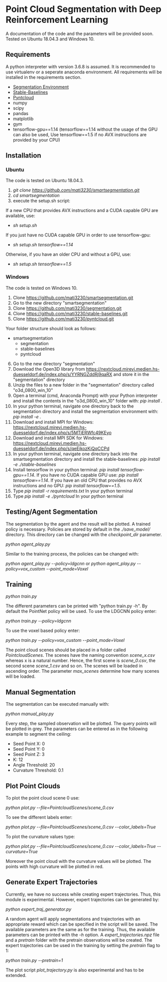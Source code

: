 # Point Cloud Segmentation with Deep Reinforcement Learning

A documentation of the code and the parameters will be provided soon. Tested on Ubuntu 18.04.3 and Windows 10. 

## Requirements

A python interpreter with version 3.6.8 is assumed. It is recommended to use virtualenv or a seperate anaconda environment. All requirements will be installed in the requirements section. 

* [Segmentation Environment](https://github.com/mati3230/segmentation)
* [Stable-Baselines](https://github.com/mati3230/stable-baselines)
* [Pyntcloud](https://github.com/mati3230/pyntcloud)
* numpy
* scipy
* pandas
* matplotlib
* gym
* tensorflow-gpu==1.14 (tensorflow==1.14 without the usage of the GPU can also be used, Use tensorflow==1.5 if no AVX instructions are provided by your CPU)

## Installation

### Ubuntu

The code is tested on Ubuntu 18.04.3.

1. *git clone https://github.com/mati3230/smartsegmentation.git*
2. *cd smartsegmentation*
3. execute the setup.sh script:

If a new CPU that provides AVX instructions and a CUDA capable GPU are available, use:

* *sh setup.sh*

If you just have no CUDA capable GPU in order to use tensorflow-gpu:

* *sh setup.sh tensorflow==1.14*

Otherwise, if you have an older CPU and without a GPU, use:

* *sh setup.sh tensorflow==1.5*

### Windows

The code is tested on Windows 10. 

1. Clone https://github.com/mati3230/smartsegmentation.git
2. Go to the new directory "smartsegmentation"
3. Clone https://github.com/mati3230/segmentation.git
4. Clone https://github.com/mati3230/stable-baselines.git
5. Clone https://github.com/mati3230/pyntcloud.git
  
  Your folder structure should look as follows:
  
  * smartsegmentation
    * segmentation
    * stable-baselines
    * pyntcloud
  
6. Go to the new directory "segmentation"
7. Download the Open3D library from https://nextcloud.mirevi.medien.hs-duesseldorf.de/index.php/s/YYRNGZddRj9qaRX and store it in the "segmentation" directory
8. Unzip the files to a new folder in the "segmentation" directory called "o3d_0800_win_10"
9. Open a terminal (cmd, Anaconda Prompt) with your Python interpreter and install the contents in the "o3d_0800_win_10" folder with: *pip install .*
10. In your python terminal, navigate one directory back to the segmentation directory and install the segmentation environment with: *pip install -e .*
11. Download and install MPI for Windows: https://nextcloud.mirevi.medien.hs-duesseldorf.de/index.php/s/5MTjERWfc49KEyo
12. Download and install MPI SDK for Windows: https://nextcloud.mirevi.medien.hs-duesseldorf.de/index.php/s/qeEikozKiQqCCPd
13. In your python terminal, navigate one directory back into the smartsegmentation directory and install the stable-baselines: *pip install -e ./stable-baselines*
14. Install tensorflow in your python terminal: *pip install tensorflow-gpu==1.14*. If you have no CUDA capable GPU use: *pip install tensorflow==1.14*. If you have an old CPU that provides no AVX instructions and no GPU: *pip install tensorflow==1.5*. 
15. Type *pip install -r requirements.txt* In your python terminal
16. Type *pip install -e ./pyntcloud* In your python terminal

## Testing/Agent Segmentation

The segmentation by the agent and the result will be plotted. A trained policy is necessary. Policies are stored by default in the *./save_model/* directory. This directory can be changed with the *checkpoint_dir* parameter. 

*python agent_play.py*

Similar to the training process, the policies can be changed with:

*python agent_play.py --policy=ldgcnn* or *python agent_play.py --policy=vox_custom --point_mode=Voxel*

## Training

*python train.py*

The different parameters can be printed with "python train.py -h". By default the PointNet policy will be used.
To use the LDGCNN policy enter:

*python train.py --policy=ldgcnn*

To use the voxel based policy enter:

*python train.py --policy=vox_custom --point_mode=Voxel*

The point cloud scenes should be placed in a folder called *PointcloudScenes*. The scenes have the naming convention *scene_x.csv* whereas x is a natural number. Hence, the first scene is *scene_0.csv*, the second scene *scene_1.csv* and so on. The scenes will be loaded in ascending order. The parameter *max_scenes* determine how many scenes will be loaded.

## Manual Segmentation

The segmentation can be executed manually with:

*python manual_play.py*

Every step, the sampled observation will be plotted. The query points will be plotted in grey. The parameters can be entered as in the following example to segment the ceiling: 

* Seed Point X: 0
* Seed Point Y: 0
* Seed Point Z: 3
* K: 12
* Angle Threshold: 20
* Curvature Threshold: 0.1

## Plot Point Clouds

To plot the point cloud scene 0 use: 

*python plot.py --file=PointcloudScenes/scene_0.csv*

To see the different labels enter: 

*python plot.py --file=PointcloudScenes/scene_0.csv --color_labels=True*

To plot the curvature values type: 

*python plot.py --file=PointcloudScenes/scene_0.csv --color_labels=True --curvature=True*

Moreover the point cloud with the curvature values will be plotted. The points with high curvature will be plotted in red. 

## Generate Expert Trajectories

Currently, we have no success while creating expert trajectories. Thus, this module is experimental. However, expert trajectories can be generated by: 

*python expert_traj_generator.py*

A random agent will apply segmentations and trajectories with an appropriate reward which can be specified in the script will be saved. The available parameters are the same as for the training. Thus, the available parameters can be printed with the *-h* option. A *expert_trajectories.npz* file and a *pretrain* folder with the pretrain observations will be created. 
The expert trajectories can be used in the training by setting the *pretrain* flag to 1: 

*python train.py --pretrain=1*

The plot script *plot_trajectory.py* is also experimental and has to be extended. 
